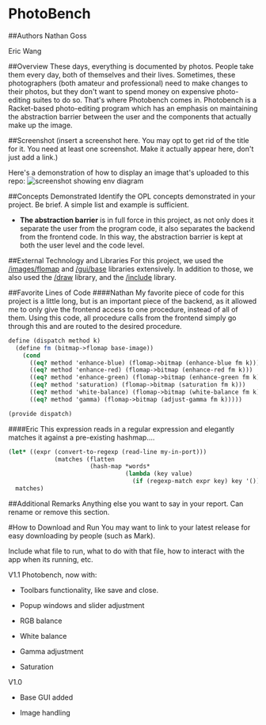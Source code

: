 # PhotoBench

##Authors
Nathan Goss

Eric Wang

##Overview
These days, everything is documented by photos. People take them every day, both of themselves and their lives. Sometimes, these photographers (both amateur and professional) need to make changes to their photos, but they don't want to spend money on expensive photo-editing suites to do so. That's where Photobench comes in. Photobench is a Racket-based photo-editing program which has an emphasis on maintaining the abstraction barrier between the user and the components that actually make up the image. 

##Screenshot
(insert a screenshot here. You may opt to get rid of the title for it. You need at least one screenshot. Make it actually appear here, don't just add a link.)

Here's a demonstration of how to display an image that's uploaded to this repo:
![screenshot showing env diagram](withdraw.png)

##Concepts Demonstrated
Identify the OPL concepts demonstrated in your project. Be brief. A simple list and example is sufficient. 
* **The abstraction barrier** is in full force in this project, as not only does it separate the user from the program code, it also separates the backend from the frontend code. In this way, the abstraction barrier is kept at both the user level and the code level.

##External Technology and Libraries
For this project, we used the [/images/flomap](docs.racket-lang.org/images/flomap_title.html) and [/gui/base](http://docs.racket-lang.org/gui/) libraries extensively. In addition to those, we also used the [/draw](http://docs.racket-lang.org/draw/index.html?q=) library, and the [/include](http://docs.racket-lang.org/reference/include.html) library.

##Favorite Lines of Code
####Nathan
My favorite piece of code for this project is a little long, but is an important piece of the backend, as it allowed me to only give the frontend access to one procedure, instead of all of them. Using this code, all procedure calls from the frontend simply go through this and are routed to the desired procedure.
```scheme
define (dispatch method k)
  (define fm (bitmap->flomap base-image))
    (cond
      ((eq? method 'enhance-blue) (flomap->bitmap (enhance-blue fm k)))
      ((eq? method 'enhance-red) (flomap->bitmap (enhance-red fm k)))
      ((eq? method 'enhance-green) (flomap->bitmap (enhance-green fm k)))
      ((eq? method 'saturation) (flomap->bitmap (saturation fm k)))
      ((eq? method 'white-balance) (flomap->bitmap (white-balance fm k)))
      ((eq? method 'gamma) (flomap->bitmap (adjust-gamma fm k)))))

(provide dispatch)
```
####Eric
This expression reads in a regular expression and elegantly matches it against a pre-existing hashmap....
```scheme
(let* ((expr (convert-to-regexp (read-line my-in-port)))
             (matches (flatten
                       (hash-map *words*
                                 (lambda (key value)
                                   (if (regexp-match expr key) key '()))))))
  matches)
```

##Additional Remarks
Anything else you want to say in your report. Can rename or remove this section.

#How to Download and Run
You may want to link to your latest release for easy downloading by people (such as Mark).

Include what file to run, what to do with that file, how to interact with the app when its running, etc. 

V1.1
Photobench, now with:

* Toolbars functionality, like save and close.

* Popup windows and slider adjustment

* RGB balance

* White balance

* Gamma adjustment

* Saturation


V1.0

* Base GUI added

* Image handling
